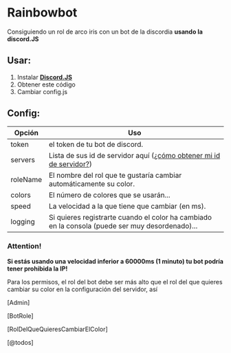 # Rainbowbot
Consiguiendo un rol de arco iris con un bot de la discordia **usando la discord.JS**

## Usar:
1. Instalar [**Discord.JS**](https://github.com/discordjs/discord.js)
2. Obtener este código
3. Cambiar config.js

## Config:
| Opción        | Uso |
| ------------- |---------------|
| token         | el token de tu bot de discord.
| servers       | Lista de sus id de servidor aquí ([¿cómo obtener mi id de servidor?](https://support.discordapp.com/hc/en-us/articles/206346498-Where-can-I-find-my-server-ID-))
| roleName      | El nombre del rol que te gustaría cambiar automáticamente su color.
| colors        | El número de colores que se usarán...
| speed         | La velocidad a la que tiene que cambiar (en ms).
| logging       | Si quieres registrarte cuando el color ha cambiado en la consola (puede ser muy desordenado)...

### Attention!
**Si estás usando una velocidad inferior a 60000ms (1 minuto) tu bot podría tener prohibida la IP!**

Para los permisos, el rol del bot debe ser más alto que el rol del que quieres cambiar su color en la configuración del servidor, así

[Admin]

[BotRole]

[RolDelQueQuieresCambiarElColor]

[@todos]
